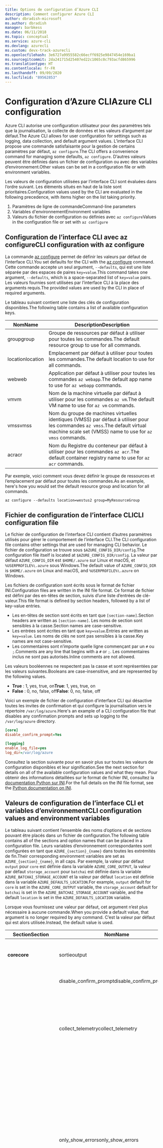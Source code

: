 ```yaml
---
title: Options de configuration d’Azure CLI
description: Comment configurer Azure CLI
author: dbradish-microsoft
ms.author: dbradish
manager: barbkess
ms.date: 06/11/2018
ms.topic: conceptual
ms.service: azure-cli
ms.devlang: azurecli
ms.custom: devx-track-azurecli
ms.openlocfilehash: 3e6727a9955582c66ecff6925e9847454e169ba1
ms.sourcegitcommit: 2da241715d25407ed22c1065c0c793acfd865996
ms.translationtype: HT
ms.contentlocale: fr-FR
ms.lasthandoff: 09/09/2020
ms.locfileid: "89562853"
---
```

# <a name="azure-cli-configuration"></a><span data-ttu-id="84767-103">Configuration d’Azure CLI</span><span class="sxs-lookup"><span data-stu-id="84767-103">Azure CLI configuration</span></span>

<span data-ttu-id="84767-104">Azure CLI autorise une configuration utilisateur pour des paramètres tels que la journalisation, la collecte de données et les valeurs d’argument par défaut.</span><span class="sxs-lookup"><span data-stu-id="84767-104">The Azure CLI allows for user configuration for settings such as logging, data collection, and default argument values.</span></span>
<span data-ttu-id="84767-105">L’interface CLI propose une commande satisfaisante pour la gestion de certains paramètres par défaut, `az configure`.</span><span class="sxs-lookup"><span data-stu-id="84767-105">The CLI offers a convenience command for managing some defaults, `az configure`.</span></span> <span data-ttu-id="84767-106">D’autres valeurs peuvent être définies dans un fichier de configuration ou avec des variables d’environnement.</span><span class="sxs-lookup"><span data-stu-id="84767-106">Other values can be set in a configuration file or with environment variables.</span></span>

<span data-ttu-id="84767-107">Les valeurs de configuration utilisées par l’interface CLI sont évaluées dans l’ordre suivant. Les éléments situés en haut de la liste sont prioritaires.</span><span class="sxs-lookup"><span data-stu-id="84767-107">Configuration values used by the CLI are evaluated in the following precedence, with items higher on the list taking priority.</span></span>

1. <span data-ttu-id="84767-108">Paramètres de ligne de commande</span><span class="sxs-lookup"><span data-stu-id="84767-108">Command-line parameters</span></span>
2. <span data-ttu-id="84767-109">Variables d'environnement</span><span class="sxs-lookup"><span data-stu-id="84767-109">Environment variables</span></span>
3. <span data-ttu-id="84767-110">Valeurs du fichier de configuration ou définies avec `az configure`</span><span class="sxs-lookup"><span data-stu-id="84767-110">Values in the configuration file or set with `az configure`</span></span>

## <a name="cli-configuration-with-az-configure"></a><span data-ttu-id="84767-111">Configuration de l’interface CLI avec az configure</span><span class="sxs-lookup"><span data-stu-id="84767-111">CLI configuration with az configure</span></span>

<span data-ttu-id="84767-112">La commande [az configure](/cli/azure/reference-index#az-configure) permet de définir les valeurs par défaut de l’interface CLI.</span><span class="sxs-lookup"><span data-stu-id="84767-112">You set defaults for the CLI with the [az configure](/cli/azure/reference-index#az-configure) command.</span></span>
<span data-ttu-id="84767-113">Cette commande accepte un seul argument, `--defaults`, qui est une liste séparée par des espaces de paires `key=value`.</span><span class="sxs-lookup"><span data-stu-id="84767-113">This command takes one argument, `--defaults`, which is a space-separated list of `key=value` pairs.</span></span> <span data-ttu-id="84767-114">Les valeurs fournies sont utilisées par l’interface CLI à la place des arguments requis.</span><span class="sxs-lookup"><span data-stu-id="84767-114">The provided values are used by the CLI in place of required arguments.</span></span>

<span data-ttu-id="84767-115">Le tableau suivant contient une liste des clés de configuration disponibles.</span><span class="sxs-lookup"><span data-stu-id="84767-115">The following table contains a list of available configuration keys.</span></span>

| <span data-ttu-id="84767-116">Nom</span><span class="sxs-lookup"><span data-stu-id="84767-116">Name</span></span> | <span data-ttu-id="84767-117">Description</span><span class="sxs-lookup"><span data-stu-id="84767-117">Description</span></span> |
|------|-------------|
| <span data-ttu-id="84767-118">group</span><span class="sxs-lookup"><span data-stu-id="84767-118">group</span></span> | <span data-ttu-id="84767-119">Groupe de ressources par défaut à utiliser pour toutes les commandes.</span><span class="sxs-lookup"><span data-stu-id="84767-119">The default resource group to use for all commands.</span></span> |
| <span data-ttu-id="84767-120">location</span><span class="sxs-lookup"><span data-stu-id="84767-120">location</span></span> | <span data-ttu-id="84767-121">Emplacement par défaut à utiliser pour toutes les commandes.</span><span class="sxs-lookup"><span data-stu-id="84767-121">The default location to use for all commands.</span></span> |
| <span data-ttu-id="84767-122">web</span><span class="sxs-lookup"><span data-stu-id="84767-122">web</span></span> | <span data-ttu-id="84767-123">Application par défaut à utiliser pour toutes les commandes `az webapp`.</span><span class="sxs-lookup"><span data-stu-id="84767-123">The default app name to use for `az webapp` commands.</span></span> |
| <span data-ttu-id="84767-124">vm</span><span class="sxs-lookup"><span data-stu-id="84767-124">vm</span></span> | <span data-ttu-id="84767-125">Nom de la machine virtuelle par défaut à utiliser pour les commandes `az vm`.</span><span class="sxs-lookup"><span data-stu-id="84767-125">The default VM name to use for `az vm` commands.</span></span> |
| <span data-ttu-id="84767-126">vmss</span><span class="sxs-lookup"><span data-stu-id="84767-126">vmss</span></span> | <span data-ttu-id="84767-127">Nom du groupe de machines virtuelles identiques (VMSS) par défaut à utiliser pour les commandes `az vmss`.</span><span class="sxs-lookup"><span data-stu-id="84767-127">The default virtual machine scale set (VMSS) name to use for  `az vmss` commands.</span></span> |
| <span data-ttu-id="84767-128">acr</span><span class="sxs-lookup"><span data-stu-id="84767-128">acr</span></span> | <span data-ttu-id="84767-129">Nom du Registre du conteneur par défaut à utiliser pour les commandes `az acr`.</span><span class="sxs-lookup"><span data-stu-id="84767-129">The default container registry name to use for `az acr` commands.</span></span> |

<span data-ttu-id="84767-130">Par exemple, voici comment vous devez définir le groupe de ressources et l’emplacement par défaut pour toutes les commandes.</span><span class="sxs-lookup"><span data-stu-id="84767-130">As an example, here's how you would set the default resource group and location for all commands.</span></span>

```azurecli-interactive
az configure --defaults location=westus2 group=MyResourceGroup
```

## <a name="cli-configuration-file"></a><span data-ttu-id="84767-131">Fichier de configuration de l’interface CLI</span><span class="sxs-lookup"><span data-stu-id="84767-131">CLI configuration file</span></span>

<span data-ttu-id="84767-132">Le fichier de configuration de l’interface CLI contient d’autres paramètres utilisés pour gérer le comportement de l’interface CLI.</span><span class="sxs-lookup"><span data-stu-id="84767-132">The CLI configuration file contains other settings that are used for managing CLI behavior.</span></span> <span data-ttu-id="84767-133">Le fichier de configuration se trouve sous `$AZURE_CONFIG_DIR/config`.</span><span class="sxs-lookup"><span data-stu-id="84767-133">The configuration file itself is located at `$AZURE_CONFIG_DIR/config`.</span></span> <span data-ttu-id="84767-134">La valeur par défaut `AZURE_CONFIG_DIR` est `$HOME/.azure` sur Linux et macOS, et `%USERPROFILE%\.azure` sous Windows.</span><span class="sxs-lookup"><span data-stu-id="84767-134">The default value of `AZURE_CONFIG_DIR` is `$HOME/.azure` on Linux and macOS, and `%USERPROFILE%\.azure` on Windows.</span></span>

<span data-ttu-id="84767-135">Les fichiers de configuration sont écrits sous le format de fichier INI.</span><span class="sxs-lookup"><span data-stu-id="84767-135">Configuration files are written in the INI file format.</span></span> <span data-ttu-id="84767-136">Ce format de fichier est défini par des en-têtes de section, suivis d’une liste d’entrées de clé-valeur.</span><span class="sxs-lookup"><span data-stu-id="84767-136">This file format is defined by section headers, followed by a list of key-value entries.</span></span>

* <span data-ttu-id="84767-137">Les en-têtes de section sont écrits en tant que `[section-name]`.</span><span class="sxs-lookup"><span data-stu-id="84767-137">Section headers are written as `[section-name]`.</span></span> <span data-ttu-id="84767-138">Les noms de section sont sensibles à la casse.</span><span class="sxs-lookup"><span data-stu-id="84767-138">Section names are case-sensitive.</span></span>
* <span data-ttu-id="84767-139">Les entrées sont écrites en tant que `key=value`.</span><span class="sxs-lookup"><span data-stu-id="84767-139">Entries are written as `key=value`.</span></span> <span data-ttu-id="84767-140">Les noms de clés ne sont pas sensibles à la casse.</span><span class="sxs-lookup"><span data-stu-id="84767-140">Key names are not case-sensitive.</span></span>
* <span data-ttu-id="84767-141">Les commentaires sont n’importe quelle ligne commençant par un `#` ou `;`.</span><span class="sxs-lookup"><span data-stu-id="84767-141">Comments are any line that begins with a `#` or `;`.</span></span> <span data-ttu-id="84767-142">Les commentaires inclus ne sont pas autorisés.</span><span class="sxs-lookup"><span data-stu-id="84767-142">Inline comments are not allowed.</span></span>

<span data-ttu-id="84767-143">Les valeurs booléennes ne respectent pas la casse et sont représentées par les valeurs suivantes.</span><span class="sxs-lookup"><span data-stu-id="84767-143">Booleans are case-insensitive, and are represented by the following values.</span></span>

* <span data-ttu-id="84767-144">__True__ : 1, yes, true, on</span><span class="sxs-lookup"><span data-stu-id="84767-144">__True__: 1, yes, true, on</span></span>
* <span data-ttu-id="84767-145">__False__ : 0, no, false, off</span><span class="sxs-lookup"><span data-stu-id="84767-145">__False__: 0, no, false, off</span></span>

<span data-ttu-id="84767-146">Voici un exemple de fichier de configuration d’interface CLI qui désactive toutes les invites de confirmation et qui configure la journalisation vers le répertoire `/var/log/azure`.</span><span class="sxs-lookup"><span data-stu-id="84767-146">Here's an example of a CLI configuration file that disables any confirmation prompts and sets up logging to the `/var/log/azure` directory.</span></span>

```ini
[core]
disable_confirm_prompt=Yes

[logging]
enable_log_file=yes
log_dir=/var/log/azure
```

<span data-ttu-id="84767-147">Consultez la section suivante pour en savoir plus sur toutes les valeurs de configuration disponibles et leur signification.</span><span class="sxs-lookup"><span data-stu-id="84767-147">See the next section for details on all of the available configuration values and what they mean.</span></span> <span data-ttu-id="84767-148">Pour obtenir des informations détaillées sur le format de fichier INI, consultez la [documentation Python sur INI](https://docs.python.org/3/library/configparser.html#supported-ini-file-structure).</span><span class="sxs-lookup"><span data-stu-id="84767-148">For the full details on the INI file format, see the [Python documentation on INI](https://docs.python.org/3/library/configparser.html#supported-ini-file-structure).</span></span>

## <a name="cli-configuration-values-and-environment-variables"></a><span data-ttu-id="84767-149">Valeurs de configuration de l’interface CLI et variables d’environnement</span><span class="sxs-lookup"><span data-stu-id="84767-149">CLI configuration values and environment variables</span></span>

<span data-ttu-id="84767-150">Le tableau suivant contient l’ensemble des noms d’options et de sections pouvant être placés dans un fichier de configuration.</span><span class="sxs-lookup"><span data-stu-id="84767-150">The following table contains all of the sections and option names that can be placed in a configuration file.</span></span> <span data-ttu-id="84767-151">Leurs variables d’environnement correspondantes sont configurées en tant que `AZURE_{section}_{name}` dans toutes les extrémités de fin.</span><span class="sxs-lookup"><span data-stu-id="84767-151">Their corresponding environment variables are set as `AZURE_{section}_{name}`, in all caps.</span></span> <span data-ttu-id="84767-152">Par exemple, la valeur par défaut `output` pour `core` est définie dans la variable `AZURE_CORE_OUTPUT`, la valeur par défaut `storage_account` pour `batchai` est définie dans la variable `AZURE_BATCHAI_STORAGE_ACCOUNT` et la valeur par défaut `location` est définie dans la variable `AZURE_DEFAULTS_LOCATION`.</span><span class="sxs-lookup"><span data-stu-id="84767-152">For example, `output` default for `core` is set in the `AZURE_CORE_OUTPUT` variable, the `storage_account` default for `batchai` is set in the `AZURE_BATCHAI_STORAGE_ACCOUNT` variable, and the default `location` is set in the `AZURE_DEFAULTS_LOCATION` variable.</span></span>

<span data-ttu-id="84767-153">Lorsque vous fournissez une valeur par défaut, cet argument n’est plus nécessaire à aucune commande.</span><span class="sxs-lookup"><span data-stu-id="84767-153">When you provide a default value, that argument is no longer required by any command.</span></span> <span data-ttu-id="84767-154">C’est la valeur par défaut qui est alors utilisée.</span><span class="sxs-lookup"><span data-stu-id="84767-154">Instead, the default value is used.</span></span>

| <span data-ttu-id="84767-155">Section</span><span class="sxs-lookup"><span data-stu-id="84767-155">Section</span></span> | <span data-ttu-id="84767-156">Nom</span><span class="sxs-lookup"><span data-stu-id="84767-156">Name</span></span>      | <span data-ttu-id="84767-157">Type</span><span class="sxs-lookup"><span data-stu-id="84767-157">Type</span></span> | <span data-ttu-id="84767-158">Description</span><span class="sxs-lookup"><span data-stu-id="84767-158">Description</span></span>|
|---------|-----------|------|------------|
| <span data-ttu-id="84767-159">__core__</span><span class="sxs-lookup"><span data-stu-id="84767-159">__core__</span></span> | <span data-ttu-id="84767-160">sortie</span><span class="sxs-lookup"><span data-stu-id="84767-160">output</span></span> | <span data-ttu-id="84767-161">string</span><span class="sxs-lookup"><span data-stu-id="84767-161">string</span></span> | <span data-ttu-id="84767-162">Format de sortie par défaut.</span><span class="sxs-lookup"><span data-stu-id="84767-162">The default output format.</span></span> <span data-ttu-id="84767-163">Peut être `json`, `jsonc`, `tsv` ou `table`.</span><span class="sxs-lookup"><span data-stu-id="84767-163">Can be one of `json`, `jsonc`, `tsv`, or `table`.</span></span> |
| | <span data-ttu-id="84767-164">disable\_confirm\_prompt</span><span class="sxs-lookup"><span data-stu-id="84767-164">disable\_confirm\_prompt</span></span> | <span data-ttu-id="84767-165">boolean</span><span class="sxs-lookup"><span data-stu-id="84767-165">boolean</span></span> | <span data-ttu-id="84767-166">Active/Désactive les invites de confirmation.</span><span class="sxs-lookup"><span data-stu-id="84767-166">Turn confirmation prompts on/off.</span></span> |
| | <span data-ttu-id="84767-167">collect\_telemetry</span><span class="sxs-lookup"><span data-stu-id="84767-167">collect\_telemetry</span></span> | <span data-ttu-id="84767-168">boolean</span><span class="sxs-lookup"><span data-stu-id="84767-168">boolean</span></span> | <span data-ttu-id="84767-169">Autorise Microsoft à recueillir des données anonymes sur l’utilisation de l’interface CLI.</span><span class="sxs-lookup"><span data-stu-id="84767-169">Allow Microsoft to collect anonymous data on the usage of the CLI.</span></span> <span data-ttu-id="84767-170">Pour obtenir des informations sur la confidentialité, consultez la [licence MIT Azure CLI](https://github.com/Azure/azure-cli/blob/dev/LICENSE).</span><span class="sxs-lookup"><span data-stu-id="84767-170">For privacy information, see the [Azure CLI MIT license](https://github.com/Azure/azure-cli/blob/dev/LICENSE).</span></span> |
| | <span data-ttu-id="84767-171">only\_show\_errors</span><span class="sxs-lookup"><span data-stu-id="84767-171">only\_show\_errors</span></span> | <span data-ttu-id="84767-172">boolean</span><span class="sxs-lookup"><span data-stu-id="84767-172">boolean</span></span> | <span data-ttu-id="84767-173">Montre uniquement les erreurs pendant l’appel de commande.</span><span class="sxs-lookup"><span data-stu-id="84767-173">Only show errors during command invocation.</span></span> <span data-ttu-id="84767-174">En d’autres termes, seules les erreurs sont écrites dans `stderr`.</span><span class="sxs-lookup"><span data-stu-id="84767-174">In other words, only errors will be written to `stderr`.</span></span> <span data-ttu-id="84767-175">Il supprime les avertissements des commandes en préversion, dépréciées et expérimentales.</span><span class="sxs-lookup"><span data-stu-id="84767-175">It suppresses warnings from preview, deprecated and experimental commands.</span></span> <span data-ttu-id="84767-176">Il est également disponible pour les commandes individuelles avec le paramètre `--only-show-errors`.</span><span class="sxs-lookup"><span data-stu-id="84767-176">It is also available for individual commands with the `--only-show-errors` parameter.</span></span> |
| | <span data-ttu-id="84767-177">no\_color</span><span class="sxs-lookup"><span data-stu-id="84767-177">no\_color</span></span> | <span data-ttu-id="84767-178">boolean</span><span class="sxs-lookup"><span data-stu-id="84767-178">boolean</span></span> | <span data-ttu-id="84767-179">Désactive la couleur.</span><span class="sxs-lookup"><span data-stu-id="84767-179">Disable color.</span></span> <span data-ttu-id="84767-180">Les messages de couleur d’origine ont le préfixe `DEBUG`, `INFO`, `WARNING` et `ERROR`.</span><span class="sxs-lookup"><span data-stu-id="84767-180">Originally colored messages will be prefixed with `DEBUG`, `INFO`, `WARNING` and `ERROR`.</span></span> <span data-ttu-id="84767-181">Cela contourne le problème d’une bibliothèque tierce où la couleur du terminal ne peut pas être restaurée après une redirection de `stdout`.</span><span class="sxs-lookup"><span data-stu-id="84767-181">This bypasses the issue of a third-party library where the terminal's color cannot revert back after a `stdout` redirection.</span></span> |
| <span data-ttu-id="84767-182">__logging__</span><span class="sxs-lookup"><span data-stu-id="84767-182">__logging__</span></span> | <span data-ttu-id="84767-183">enable\_log\_file</span><span class="sxs-lookup"><span data-stu-id="84767-183">enable\_log\_file</span></span> | <span data-ttu-id="84767-184">boolean</span><span class="sxs-lookup"><span data-stu-id="84767-184">boolean</span></span> | <span data-ttu-id="84767-185">Active/Désactive la journalisation.</span><span class="sxs-lookup"><span data-stu-id="84767-185">Turn logging on/off.</span></span> |
| | <span data-ttu-id="84767-186">log\_dir</span><span class="sxs-lookup"><span data-stu-id="84767-186">log\_dir</span></span> | <span data-ttu-id="84767-187">string</span><span class="sxs-lookup"><span data-stu-id="84767-187">string</span></span> | <span data-ttu-id="84767-188">Répertoire dans lequel écrire les journaux d’activité.</span><span class="sxs-lookup"><span data-stu-id="84767-188">The directory to write logs to.</span></span> <span data-ttu-id="84767-189">Par défaut, cette valeur est `${AZURE_CONFIG_DIR}/logs`.</span><span class="sxs-lookup"><span data-stu-id="84767-189">By default this value is `${AZURE_CONFIG_DIR}/logs`.</span></span> |
| <span data-ttu-id="84767-190">__defaults__</span><span class="sxs-lookup"><span data-stu-id="84767-190">__defaults__</span></span> | <span data-ttu-id="84767-191">group</span><span class="sxs-lookup"><span data-stu-id="84767-191">group</span></span> | <span data-ttu-id="84767-192">string</span><span class="sxs-lookup"><span data-stu-id="84767-192">string</span></span> | <span data-ttu-id="84767-193">Groupe de ressources par défaut à utiliser pour toutes les commandes.</span><span class="sxs-lookup"><span data-stu-id="84767-193">The default resource group to use for all commands.</span></span> |
| | <span data-ttu-id="84767-194">location</span><span class="sxs-lookup"><span data-stu-id="84767-194">location</span></span> | <span data-ttu-id="84767-195">string</span><span class="sxs-lookup"><span data-stu-id="84767-195">string</span></span> | <span data-ttu-id="84767-196">Emplacement par défaut à utiliser pour toutes les commandes.</span><span class="sxs-lookup"><span data-stu-id="84767-196">The default location to use for all commands.</span></span> |
| <span data-ttu-id="84767-197">__storage__</span><span class="sxs-lookup"><span data-stu-id="84767-197">__storage__</span></span> | <span data-ttu-id="84767-198">connection\_string</span><span class="sxs-lookup"><span data-stu-id="84767-198">connection\_string</span></span> | <span data-ttu-id="84767-199">string</span><span class="sxs-lookup"><span data-stu-id="84767-199">string</span></span> | <span data-ttu-id="84767-200">Chaîne de connexion par défaut à utiliser pour les commandes `az storage`.</span><span class="sxs-lookup"><span data-stu-id="84767-200">The default connection string to use for `az storage` commands.</span></span> |
| | <span data-ttu-id="84767-201">account</span><span class="sxs-lookup"><span data-stu-id="84767-201">account</span></span> | <span data-ttu-id="84767-202">string</span><span class="sxs-lookup"><span data-stu-id="84767-202">string</span></span> | <span data-ttu-id="84767-203">Nom de compte par défaut à utiliser pour les commandes `az storage`.</span><span class="sxs-lookup"><span data-stu-id="84767-203">The default account name to use for `az storage` commands.</span></span> |
| | <span data-ttu-id="84767-204">key</span><span class="sxs-lookup"><span data-stu-id="84767-204">key</span></span> | <span data-ttu-id="84767-205">string</span><span class="sxs-lookup"><span data-stu-id="84767-205">string</span></span> | <span data-ttu-id="84767-206">Clé de compte par défaut à utiliser pour les commandes `az storage`.</span><span class="sxs-lookup"><span data-stu-id="84767-206">The default account key to use for `az storage` commands.</span></span> |
| | <span data-ttu-id="84767-207">sas\_token</span><span class="sxs-lookup"><span data-stu-id="84767-207">sas\_token</span></span> | <span data-ttu-id="84767-208">string</span><span class="sxs-lookup"><span data-stu-id="84767-208">string</span></span> | <span data-ttu-id="84767-209">Jeton SAS par défaut à utiliser pour les commandes `az storage`.</span><span class="sxs-lookup"><span data-stu-id="84767-209">The default SAS token to use for `az storage` commands.</span></span> |
| <span data-ttu-id="84767-210">__batchai__</span><span class="sxs-lookup"><span data-stu-id="84767-210">__batchai__</span></span> | <span data-ttu-id="84767-211">storage\_account</span><span class="sxs-lookup"><span data-stu-id="84767-211">storage\_account</span></span> | <span data-ttu-id="84767-212">string</span><span class="sxs-lookup"><span data-stu-id="84767-212">string</span></span> | <span data-ttu-id="84767-213">Compte de stockage par défaut à utiliser pour les commandes `az batchai`.</span><span class="sxs-lookup"><span data-stu-id="84767-213">The default storage account to use for `az batchai` commands.</span></span> |
| | <span data-ttu-id="84767-214">storage\_key</span><span class="sxs-lookup"><span data-stu-id="84767-214">storage\_key</span></span> | <span data-ttu-id="84767-215">string</span><span class="sxs-lookup"><span data-stu-id="84767-215">string</span></span> | <span data-ttu-id="84767-216">Clé de stockage par défaut à utiliser pour les commandes `az batchai`.</span><span class="sxs-lookup"><span data-stu-id="84767-216">The default storage key to use for `az batchai` commands.</span></span> |
| <span data-ttu-id="84767-217">__batch__</span><span class="sxs-lookup"><span data-stu-id="84767-217">__batch__</span></span> | <span data-ttu-id="84767-218">account</span><span class="sxs-lookup"><span data-stu-id="84767-218">account</span></span> | <span data-ttu-id="84767-219">string</span><span class="sxs-lookup"><span data-stu-id="84767-219">string</span></span> | <span data-ttu-id="84767-220">Nom de compte Azure Batch par défaut à utiliser pour les commandes `az batch`.</span><span class="sxs-lookup"><span data-stu-id="84767-220">The default Azure Batch account name to use for `az batch` commands.</span></span> |
| | <span data-ttu-id="84767-221">access\_key</span><span class="sxs-lookup"><span data-stu-id="84767-221">access\_key</span></span> | <span data-ttu-id="84767-222">string</span><span class="sxs-lookup"><span data-stu-id="84767-222">string</span></span> | <span data-ttu-id="84767-223">Clé d’accès par défaut à utiliser pour les commandes `az batch`.</span><span class="sxs-lookup"><span data-stu-id="84767-223">The default access key to use for `az batch` commands.</span></span> <span data-ttu-id="84767-224">Uniquement utilisée avec l’autorisation `aad`.</span><span class="sxs-lookup"><span data-stu-id="84767-224">Only used with `aad` authorization.</span></span> |
| | <span data-ttu-id="84767-225">endpoint</span><span class="sxs-lookup"><span data-stu-id="84767-225">endpoint</span></span> | <span data-ttu-id="84767-226">string</span><span class="sxs-lookup"><span data-stu-id="84767-226">string</span></span> | <span data-ttu-id="84767-227">Point de terminaison par défaut auquel se connecter pour les commandes `az batch`.</span><span class="sxs-lookup"><span data-stu-id="84767-227">The default endpoint to connect to for `az batch` commands.</span></span> |
| | <span data-ttu-id="84767-228">auth\_mode</span><span class="sxs-lookup"><span data-stu-id="84767-228">auth\_mode</span></span> | <span data-ttu-id="84767-229">string</span><span class="sxs-lookup"><span data-stu-id="84767-229">string</span></span> | <span data-ttu-id="84767-230">Mode d’autorisation à utiliser pour les commandes `az batch`.</span><span class="sxs-lookup"><span data-stu-id="84767-230">The authorization mode to use for `az batch` commands.</span></span> <span data-ttu-id="84767-231">Peut être `shared_key` ou `aad`.</span><span class="sxs-lookup"><span data-stu-id="84767-231">Can be `shared_key` or `aad`.</span></span> |
| <span data-ttu-id="84767-232">__cloud__</span><span class="sxs-lookup"><span data-stu-id="84767-232">__cloud__</span></span> | <span data-ttu-id="84767-233">name</span><span class="sxs-lookup"><span data-stu-id="84767-233">name</span></span> | <span data-ttu-id="84767-234">string</span><span class="sxs-lookup"><span data-stu-id="84767-234">string</span></span> | <span data-ttu-id="84767-235">Cloud par défaut pour toutes les commandes `az`.</span><span class="sxs-lookup"><span data-stu-id="84767-235">The default cloud for all `az` commands.</span></span>  <span data-ttu-id="84767-236">Les valeurs possibles sont `AzureCloud` (valeur par défaut), `AzureChinaCloud`, `AzureUSGovernment`, `AzureGermanCloud`.</span><span class="sxs-lookup"><span data-stu-id="84767-236">The possible values are  `AzureCloud` (default), `AzureChinaCloud`, `AzureUSGovernment`, `AzureGermanCloud`.</span></span> <span data-ttu-id="84767-237">Pour changer des clouds, vous pouvez utiliser la commande `az cloud set –name`.</span><span class="sxs-lookup"><span data-stu-id="84767-237">To change clouds, you can use the `az cloud set –name` command.</span></span>  <span data-ttu-id="84767-238">Pour obtenir un exemple, consultez [Gérer des clouds avec l’interface Azure CLI](manage-clouds-azure-cli.md).</span><span class="sxs-lookup"><span data-stu-id="84767-238">For an example, see [Manage Clouds with the Azure CLI](manage-clouds-azure-cli.md).</span></span> |
| <span data-ttu-id="84767-239">__extension__</span><span class="sxs-lookup"><span data-stu-id="84767-239">__extension__</span></span> | <span data-ttu-id="84767-240">use_dynamic_install</span><span class="sxs-lookup"><span data-stu-id="84767-240">use_dynamic_install</span></span> | <span data-ttu-id="84767-241">string</span><span class="sxs-lookup"><span data-stu-id="84767-241">string</span></span> | <span data-ttu-id="84767-242">Installez une extension si elle n’est pas encore ajoutée lors de l’exécution d’une commande à partir de celle-ci.</span><span class="sxs-lookup"><span data-stu-id="84767-242">Install an extension if it's not added yet when running a command from it.</span></span> <span data-ttu-id="84767-243">Les valeurs possibles sont `no` (valeur par défaut), `yes_prompt`, `yes_without_prompt`.</span><span class="sxs-lookup"><span data-stu-id="84767-243">The possible values are `no` (default), `yes_prompt`, `yes_without_prompt`.</span></span> |
| | <span data-ttu-id="84767-244">run_after_dynamic_install</span><span class="sxs-lookup"><span data-stu-id="84767-244">run_after_dynamic_install</span></span> | <span data-ttu-id="84767-245">boolean</span><span class="sxs-lookup"><span data-stu-id="84767-245">boolean</span></span> | <span data-ttu-id="84767-246">Poursuivez l’exécution de la commande lorsqu’une extension est installée dynamiquement pour celle-ci.</span><span class="sxs-lookup"><span data-stu-id="84767-246">Continue to run the command when an extension is dynamically installed for it.</span></span> <span data-ttu-id="84767-247">La valeur par défaut est `False`.</span><span class="sxs-lookup"><span data-stu-id="84767-247">Default is `False`.</span></span> |

> [!NOTE]
> <span data-ttu-id="84767-248">Votre fichier de configuration peut contenir d’autres valeurs. Toutefois, celles-ci sont gérées directement par le biais de commandes de l’interface CLI, notamment `az configure`.</span><span class="sxs-lookup"><span data-stu-id="84767-248">You may see other values in your configuration file, but these are managed directly through CLI commands, including `az configure`.</span></span> <span data-ttu-id="84767-249">Les valeurs répertoriées dans le tableau ci-dessus sont les seules valeurs que vous devez modifier vous-même.</span><span class="sxs-lookup"><span data-stu-id="84767-249">The ones listed in the table above are the only values you should change yourself.</span></span>
